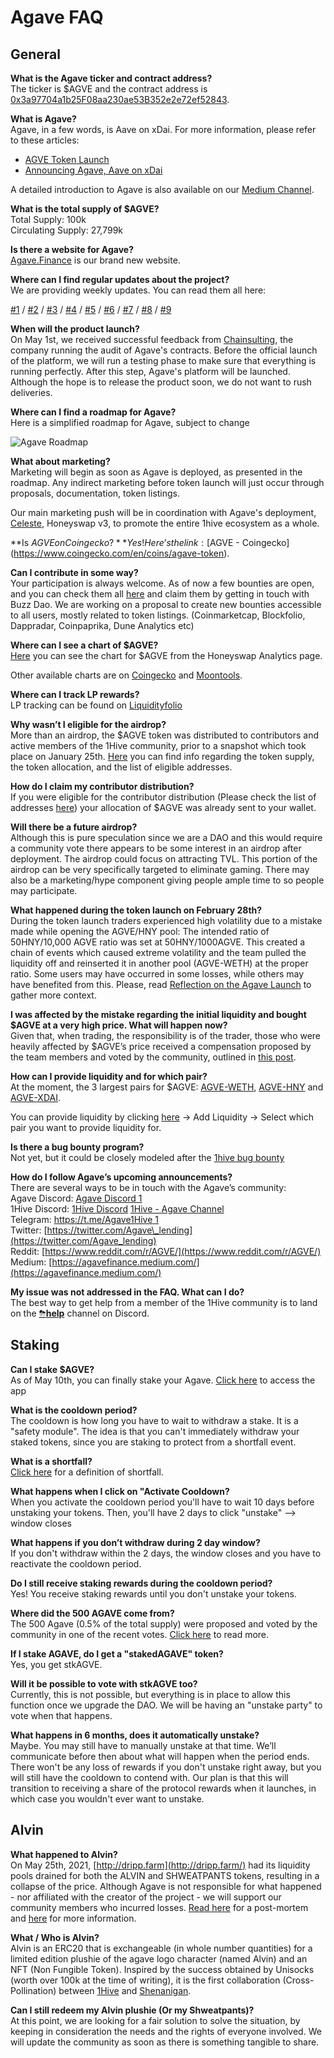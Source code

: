 # Agave FAQ

## General

**What is the Agave ticker and contract address?**  
The ticker is $AGVE and the contract address is [0x3a97704a1b25F08aa230ae53B352e2e72ef52843](https://blockscout.com/poa/xdai/address/0x3a97704a1b25F08aa230ae53B352e2e72ef52843/transactions).

**What is Agave?**  
Agave, in a few words, is Aave on xDai. For more information, please refer to these articles:

* [AGVE Token Launch](https://forum.1hive.org/t/ag-token-launch/2108)
* [Announcing Agave, Aave on xDai](https://forum.1hive.org/t/announcing-agaave-aave-on-xdai/1792)

A detailed introduction to Agave is also available on our [Medium Channel](https://agavefinance.medium.com/introduction-to-agave-7ea3d9b54f84).

**What is the total supply of $AGVE?**  
Total Supply: 100k  
Circulating Supply: 27,799k

**Is there a website for Agave?**  
[Agave.Finance](https://agave.finance/) is our brand new website.

**Where can I find regular updates about the project?**  
We are providing weekly updates. You can read them all here:

[\#1](https://medium.com/agavefinance/agave-development-update-65a8e0baba83) / [\#2](https://medium.com/agavefinance/agave-development-update-2-a8e92727483b) / [\#3](https://medium.com/agavefinance/agave-development-update-week-of-april-17-2021-99f5b5fd2821) / [\#4](https://medium.com/agavefinance/agave-development-update-4-3a0984d95983) / [\#5](https://medium.com/agavefinance/agave-development-updates-5-1-8-may-2021-5ec91ca0b301) / [\#6](https://medium.com/agavefinance/agave-development-updates-6-8-14-may-2021-524bea4ee5d8) / [\#7](https://medium.com/agavefinance/agave-development-updates-7-9-21-may-2021-415932cd959e) / [\#8](https://medium.com/agavefinance/agave-development-updates-8-21-28-may-2021-9e2bb95c3210) / [\#9](https://medium.com/agavefinance/agave-development-update-9-28-may-04-june-2021-a87353f4ea9)

**When will the product launch?**  
On May 1st, we received successful feedback from [Chainsulting](https://chainsulting.de/), the company running the audit of Agave's contracts. Before the official launch of the platform, we will run a testing phase to make sure that everything is running perfectly. After this step, Agave's platform will be launched. Although the hope is to release the product soon, we do not want to rush deliveries.

**Where can I find a roadmap for Agave?**  
Here is a simplified roadmap for Agave, subject to change

![Agave Roadmap](../.gitbook/assets/image0.png)

**What about marketing?**  
Marketing will begin as soon as Agave is deployed, as presented in the roadmap. Any indirect marketing before token launch will just occur through proposals, documentation, token listings.

Our main marketing push will be in coordination with Agave's deployment, [Celeste](https://1hive.gitbook.io/celeste/), Honeyswap v3, to promote the entire 1hive ecosystem as a whole.

**Is $AGVE on Coingecko?**  
Yes! Here’s the link: [$AGVE - Coingecko](https://www.coingecko.com/en/coins/agave-token).

**Can I contribute in some way?**  
Your participation is always welcome. As of now a few bounties are open, and you can check them all [here](https://www.notion.so/3e13ef2a5d614a828b684640af2212b4?v=20b21ead637341faa87416b85202b584) and claim them by getting in touch with Buzz Dao. We are working on a proposal to create new bounties accessible to all users, mostly related to token listings. \(Coinmarketcap, Blockfolio, Dappradar, Coinpaprika, Dune Analytics etc\)

**Where can I see a chart of $AGVE?**  
[Here](https://info.honeyswap.org/token/0x3a97704a1b25f08aa230ae53b352e2e72ef52843) you can see the chart for $AGVE from the Honeyswap Analytics page.

Other available charts are on [Coingecko](https://www.coingecko.com/en/coins/agave-token) and [Moontools](https://app.moontools.io/pairs/honeyswap/0x0e3e9cceb13c9f8c6faf7a0f00f872d6291630de).

**Where can I track LP rewards?**  
LP tracking can be found on [Liquidityfolio](https://www.liquidityfolio.com/)

**Why wasn’t I eligible for the airdrop?**  
More than an airdrop, the $AGVE token was distributed to contributors and active members of the 1Hive community, prior to a snapshot which took place on January 25th. [Here](https://forum.1hive.org/t/agave-contributor-distribution-announcement/2373) you can find info regarding the token supply, the token allocation, and the list of eligible addresses.

**How do I claim my contributor distribution?**  
If you were eligible for the contributor distribution \(Please check the list of addresses [here](https://pastebin.com/hjYcbK1k)\) your allocation of $AGVE was already sent to your wallet.

**Will there be a future airdrop?**  
Although this is pure speculation since we are a DAO and this would require a community vote there appears to be some interest in an airdrop after deployment. The airdrop could focus on attracting TVL. This portion of the airdrop can be very specifically targeted to eliminate gaming. There may also be a marketing/hype component giving people ample time to so people may participate.

**What happened during the token launch on February 28th?**  
During the token launch traders experienced high volatility due to a mistake made while opening the AGVE/HNY pool: The intended ratio of 50HNY/10,000 AGVE ratio was set at 50HNY/1000AGVE. This created a chain of events which caused extreme volatility and the team pulled the liquidity off and reinserted it in another pool \(AGVE-WETH\) at the proper ratio. Some users may have occurred in some losses, while others may have benefited from this. Please, read [Reflection on the Agave Launch](https://forum.1hive.org/t/reflection-on-the-agave-launch/2517) to gather more context.

**I was affected by the mistake regarding the initial liquidity and bought $AGVE at a very high price. What will happen now?**  
Given that, when trading, the responsibility is of the trader, those who were heavily affected by $AGVE’s price received a compensation proposed by the team members and voted by the community, outlined in [this post](https://forum.1hive.org/t/agave-reparations-proposal/2822).

**How can I provide liquidity and for which pair?**  
At the moment, the 3 largest pairs for $AGVE: [AGVE-WETH](https://info.honeyswap.org/pair/0xeba7cc57e6f745b8d5cab829e07346c65393d78e), [AGVE-HNY](https://info.honeyswap.org/pair/0x50a4867aee9cafd6ddc84de3ce59df027cb29084) and [AGVE-XDAI](https://info.honeyswap.org/pair/0x0e3e9cceb13c9f8c6faf7a0f00f872d6291630de).

You can provide liquidity by clicking [here](https://app.honeyswap.org/#/pool) → Add Liquidity → Select which pair you want to provide liquidity for.

**Is there a bug bounty program?**  
Not yet, but it could be closely modeled after the [1hive bug bounty](../developers/security/#bug-bounty)

**How do I follow Agave’s upcoming announcements?**  
There are several ways to be in touch with the Agave’s community:  
Agave Discord: [Agave Discord 1](https://discord.com/channels/816889381737725963/816889382850134027)  
1Hive Discord: [1Hive Discord](https://discord.com/invite/xTZjbRjc8t) [1Hive - Agave Channel](https://discord.com/channels/698287700834517064/813823983120023583)  
Telegram: [https://t.me/Agave1Hive 1](https://t.me/Agave1Hive)  
Twitter: [https://twitter.com/Agave\_lending](https://twitter.com/Agave_lending)  
Reddit: [https://www.reddit.com/r/AGVE/](https://www.reddit.com/r/AGVE/)  
Medium: [https://agavefinance.medium.com/](https://agavefinance.medium.com/)

**My issue was not addressed in the FAQ. What can I do?**  
The best way to get help from a member of the 1Hive community is to land on the [⛈**help**](https://discord.gg/3AjG7XvRJZ) channel on Discord.

## Staking

**Can I stake $AGVE?**  
As of May 10th, you can finally stake your Agave. [Click here](https://app.agave.finance/#/stake) to access the app

**What is the cooldown period?**  
The cooldown is how long you have to wait to withdraw a stake. It is a "safety module". The idea is that you can't immediately withdraw your staked tokens, since you are staking to protect from a shortfall event.

**What is a shortfall?**  
[Click here](https://www.investopedia.com/terms/s/shortfall.asp) for a definition of shortfall.

**What happens when I click on "Activate Cooldown?**  
When you activate the cooldown period you'll have to wait 10 days before unstaking your tokens. Then, you'll have 2 days to click "unstake" --&gt; window closes

**What happens if you don’t withdraw during 2 day window?**  
If you don't withdraw within the 2 days, the window closes and you have to reactivate the cooldown period.

**Do I still receive staking rewards during the cooldown period?**  
Yes! You receive staking rewards until you don't unstake your tokens.

**Where did the 500 AGAVE come from?**  
The 500 Agave \(0.5% of the total supply\) were proposed and voted by the community in one of the recent votes. [Click here](https://forum.1hive.org/t/agave-votes-apr-22/3489) to read more.

**If I stake AGAVE, do I get a "stakedAGAVE" token?**  
Yes, you get stkAGVE.

**Will it be possible to vote with stkAGVE too?**  
Currently, this is not possible, but everything is in place to allow this function once we upgrade the DAO. We will be having an "unstake party" to vote when that happens.

**What happens in 6 months, does it automatically unstake?**  
Maybe. You may still have to manually unstake at that time. We’ll communicate before then about what will happen when the period ends. There won't be any loss of rewards if you don't unstake right away, but you will still have the cooldown to contend with. Our plan is that this will transition to receiving a share of the protocol rewards when it launches, in which case you wouldn't ever want to unstake.

## Alvin

**What happened to Alvin?**  
On May 25th, 2021, [http://dripp.farm](http://dripp.farm/) had its liquidity pools drained for both the ALVIN and SHWEATPANTS tokens, resulting in a collapse of the price. Although Agave is not responsible for what happened - nor affiliated with the creator of the project - we will support our community members who incurred losses. [Read here](https://forum.1hive.org/t/dripp-farm-a-retrospective/3895) for a post-mortem and [here](https://forum.1hive.org/t/alvin-and-the-dripp-ocalypse/3757) for more information.

**What / Who is Alvin?**  
Alvin is an ERC20 that is exchangeable \(in whole number quantities\) for a limited edition plushie of the agave logo character \(named Alvin\) and an NFT \(Non Fungible Token\). Inspired by the success obtained by Unisocks \(worth over 100k at the time of writing\), it is the first collaboration \(Cross-Pollination\) between [1Hive](https://1hive.org/) and [Shenanigan](https://she.energy/).

**Can I still redeem my Alvin plushie \(Or my Shweatpants\)?**  
At this point, we are looking for a fair solution to solve the situation, by keeping in consideration the needs and the rights of everyone involved. We will update the community as soon as there is something tangible to share.

